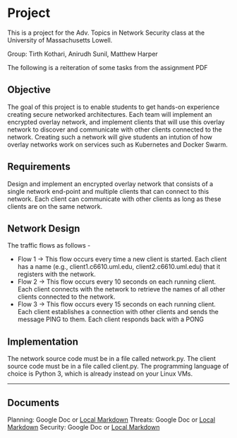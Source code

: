 # Project 

This is a project for the Adv. Topics in Network Security class at the University of Massachusetts Lowell. 

Group: Tirth Kothari, Anirudh Sunil, Matthew Harper

The following is a reiteration of some tasks from the assignment PDF

## Objective 
The goal of this project is to enable students to get hands-on experience creating secure networked architectures. Each team will implement an encrypted overlay network, and implement clients that will use this overlay network to discover and communicate with other clients connected to the network. Creating such a network will give students an intution of how overlay networks work on services such as Kubernetes and Docker Swarm.

## Requirements 
Design and implement an encrypted overlay network that consists of a single network end-point and multiple clients that can connect to this network. Each client can communicate with other clients as long as these clients are on the same network.

## Network Design
The traffic flows as follows -
*  Flow 1 -> This flow occurs every time a new client is started. Each client has a name (e.g.,
client1.c6610.uml.edu, client2.c6610.uml.edu) that it registers with the network.
* Flow 2 -> This flow occurs every 10 seconds on each running client. Each client connects with the
network to retrieve the names of all other clients connected to the network.
* Flow 3 -> This flow occurs every 15 seconds on each running client. Each client establishes a connection
with other clients and sends the message PING to them. Each client responds back with a PONG

## Implementation
The network source code must be in a file called network.py. The client source code must be in a file called client.py. The programming language of choice is Python 3, which is already instead on your Linux VMs.

___

## Documents 
Planning: Google Doc or [Local Markdown](Documentation/Planning.md)
Threats: Google Doc or [Local Markdown](Documentation/Threats.md)
Security: Google Doc or [Local Markdown](Documentation/Security.md)